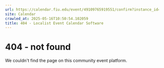 ```yaml
---
url: https://calendar.fiu.edu/event/49109765919551/confirm?instance_id=49109765947217&return=https%3A%2F%2Fcalendar.fiu.edu%2Fthefrost
site: Calendar
crawled_at: 2025-05-16T10:50:54.102059
title: 404 - Localist Event Calendar Software
---
```


# 404 - not found
We couldn't find the page on this community event platform.
